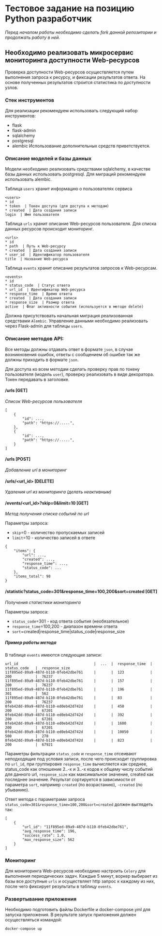 # Тестовое задание на позицию Python разработчик
_Перед началом работы необходимо сделать fork данной репозитории и продолжать работу в ней._

## Необходимо реализовать микросервис мониторинга доступности Web-ресурсов
Проверка доступности Web-ресурсов осуществляется путем выполнения запроса к ресурсу, и фиксации результатов ответа. На основе полученных результатов строится статистика по доступности узлов.

### Стек инструментов
Для реализации рекомендуем использовать следующий набор инструментов:
- flask
- flask-admin
- sqlalchemy
- postgresql
- alembic
Использование дополнительных средств приветствуется.

### Описание моделей и базы данных
Модели необходимо реализовать средствами sqlalchemy, в качестве базы данных использовать postgresql.
Для миграций рекомендуем использовать alembic.

Таблица `users` хранит информацию о пользователях сервиса  
```
<users>
* id
* token  | Токен доступа (для доступа к методам)
* created  | Дата создания записи
login  | Имя пользователя
```

Таблица `urls` хранит описание Web-ресурсов пользователя. Для списка данных ресурсов происходит мониторинг. 
```
<urls>
* id
* path  | Путь к Web-ресурсу
* created  | Дата создания записи
* user_id  | Идентификатор пользователя
title  | Название Web-ресурса
```

Таблица `events` хранит описание результатов запросов к Web-ресурсам. 
```
<events>
* id
* status_code  | Статус ответа
* url_id  | Идентификатор Web-ресурса
* response_time  | Время ответа
* created  | Дата создания записи
* response_size  | Размер ответа
active  | Флаг активности события (используется в методе delete)
```
Должна присутствовать начальная миграция реализованная средствами `Alembic`.
Управление данными необходимо реализовать через Flask-admin для таблицы `users`.

### Описание методов API:
Все методы должны отдавать ответ в формате `json`, в случае возникновения ошибок, ответы с сообщением об ошибке так же должны приходить в формате `json`.

Для доступа ко всем методам сделать проверку прав по токену пользователя (модель `user`), проверку реализовать в виде декоратора.
Токен передавать в заголовке.

#### /urls [GET]
_Список Web-ресурсов пользователя_
```
[
    {
        "id": ...,
        "path": "https://.....",
    },
    {
        "id": ...,
        "path": "https://.....",
    }
]
```

#### /urls [POST]
_Добавление url в мониторинг_


#### /urls/<url_id> [DELETE]
_Удаления url из мониторинга (делать неактивным)_


#### /events/<url_id>?skip=0&limit=10 [GET]
_Метод получения списка событий по url_

Параметры запроса:
- `skip`=0 - количество пропускаемых записей
- `limit`=10 - количество записей в ответе

```
{
    "items": {
        "url": ...,
        "created": ...,
        "response_time": ...,
        "status_code": ...
    },
    "items_total": 98
}
```

#### /statistic?status_code=301&response_time=100,200&sort=created [GET]
_Получения статистики мониторинга_

Параметры запроса:
- `status_code`=301 - код ответа события (необязательное)
- `response_time`=100,200 - диапазон времени ответа
- `sort`=created|response_time|status_code|response_size

##### Пример работы метода

В таблице `events` имеются следующие записи:
```
url_id                                   |  ...  |  response_time  |  status_code   |  response_size
11f895ed-89a9-487d-b110-0feb42dbe761     |       |  123            |  200           |  76237
11f895ed-89a9-487d-b110-0feb42dbe761     |       |  157            |  200           |  76237
11f895ed-89a9-487d-b110-0feb42dbe761     |       |  196            |  301           |  562
11f895ed-89a9-487d-b110-0feb42dbe761     |       |  83             |  200           |  76237
0feb42dd-89a9-487d-b110-ed0eb42d742d     |       |  450            |  200           |  67201
0feb42dd-89a9-487d-b110-ed0eb42d742d     |       |  392            |  200           |  67201
0feb42dd-89a9-487d-b110-ed0eb42d742d     |       |  1600           |  200           |  67201
0feb42dd-89a9-487d-b110-ed0eb42d742d     |       |  10050          |  500           |  278
0feb42dd-89a9-487d-b110-ed0eb42d742d     |       |  823            |  200           |  67921
```

Параметры фильтрации `status_code` и `response_time` отсеивают неподходящие под условия записи,
после чего происходит группировка по `url_id`, при группировке `response_time` вычисляется как среднее,
status_code как отношение 2..-х и 3..-х кодов к общему числу событий для данного url, `response_size` как максимальное значение,
created как последнее значение.
Результат сортируется в зависимости от параметра `sort`, например `created` (по возрастанию), `-created` (по убыванию).

Ответ метода с параметрами запроса `status_code=301&response_time=100,200&sort=created` должен выглядеть так:
```
[
    {
        "url_id": "11f895ed-89a9-487d-b110-0feb42dbe761",
        "avg_response_time": 196,
        "success_rate": 1.0,
        "max_response_size": 562
    }
]
```

### Мониторинг
Для мониторинга Web-ресурсов необходимо настроить `Celery` для выполнения периодических задач. 
Каждые 5 минут, воркер выбирает из базы все доступные `urls` и осуществляет http запрос к каждому из них, после чего фиксирует результаты в таблицу `events`. 

### Развертывание приложения
Необходимо подготовить файлы Dockerfile и docker-compose.yml для запуска приложения.
В результате запуск приложения должен осуществляться командой:

```
docker-compose up
